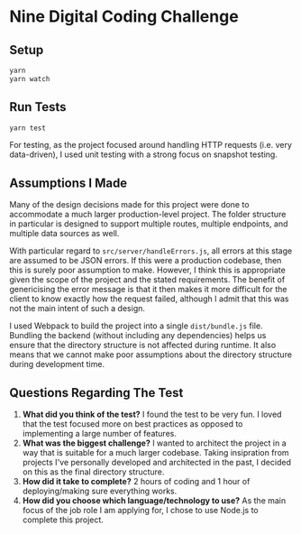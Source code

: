 # Nine Digital Coding Challenge

## Setup

```sh
yarn
yarn watch
```

## Run Tests

```sh
yarn test
```

For testing, as the project focused around handling HTTP requests (i.e. very data-driven), I used unit testing with a strong focus on snapshot testing.

## Assumptions I Made

Many of the design decisions made for this project were done to accommodate a much larger production-level project. The folder structure in particular is designed to support multiple routes, multiple endpoints, and multiple data sources as well.

With particular regard to `src/server/handleErrors.js`, all errors at this stage are assumed to be JSON errors. If this were a production codebase, then this is surely poor assumption to make. However, I think this is appropriate given the scope of the project and the stated requirements. The benefit of genericising the error message is that it then makes it more difficult for the client to know exactly how the request failed, although I admit that this was not the main intent of such a design.

I used Webpack to build the project into a single `dist/bundle.js` file. Bundling the backend (without including any dependencies) helps us ensure that the directory structure is not affected during runtime. It also means that we cannot make poor assumptions about the directory structure during development time.

## Questions Regarding The Test

1. **What did you think of the test?** I found the test to be very fun. I loved that the test focused more on best practices as opposed to implementing a large number of features.
2. **What was the biggest challenge?** I wanted to architect the project in a way that is suitable for a much larger codebase. Taking insipration from projects I've personally developed and architected in the past, I decided on this as the final directory structure.
3. **How did it take to complete?** 2 hours of coding and 1 hour of deploying/making sure everything works.
4. **How did you choose which language/technology to use?** As the main focus of the job role I am applying for, I chose to use Node.js to complete this project.

